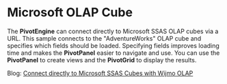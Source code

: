 Microsoft  OLAP Cube
=============================================

The **PivotEngine** can connect directly to Microsoft SSAS OLAP cubes via a URL. This sample connects to the "AdventureWorks" OLAP cube and specifies which fields should be loaded. Specifying fields improves loading time and makes the **PivotPanel** easier to navigate and use. You can use the **PivotPanel** to create views and the **PivotGrid** to display the results.


Blog: [Connect directly to Microsoft SSAS Cubes with Wijmo OLAP](https://www.grapecity.com/en/blogs/wijmo-olap-and-microsoft-ssas-cubes)
